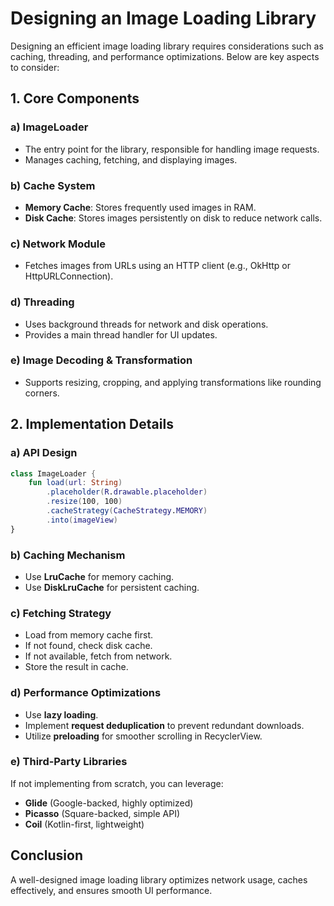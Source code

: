 # Designing an Image Loading Library

Designing an efficient image loading library requires considerations such as caching, threading, and performance optimizations. Below are key aspects to consider:

## 1. **Core Components**
### a) ImageLoader
- The entry point for the library, responsible for handling image requests.
- Manages caching, fetching, and displaying images.

### b) Cache System
- **Memory Cache**: Stores frequently used images in RAM.
- **Disk Cache**: Stores images persistently on disk to reduce network calls.

### c) Network Module
- Fetches images from URLs using an HTTP client (e.g., OkHttp or HttpURLConnection).

### d) Threading
- Uses background threads for network and disk operations.
- Provides a main thread handler for UI updates.

### e) Image Decoding & Transformation
- Supports resizing, cropping, and applying transformations like rounding corners.

## 2. **Implementation Details**
### a) API Design
```kotlin
class ImageLoader {
    fun load(url: String)
        .placeholder(R.drawable.placeholder)
        .resize(100, 100)
        .cacheStrategy(CacheStrategy.MEMORY)
        .into(imageView)
}
```
### b) Caching Mechanism
- Use **LruCache** for memory caching.
- Use **DiskLruCache** for persistent caching.

### c) Fetching Strategy
- Load from memory cache first.
- If not found, check disk cache.
- If not available, fetch from network.
- Store the result in cache.

### d) Performance Optimizations
- Use **lazy loading**.
- Implement **request deduplication** to prevent redundant downloads.
- Utilize **preloading** for smoother scrolling in RecyclerView.

### e) Third-Party Libraries
If not implementing from scratch, you can leverage:
- **Glide** (Google-backed, highly optimized)
- **Picasso** (Square-backed, simple API)
- **Coil** (Kotlin-first, lightweight)

## Conclusion
A well-designed image loading library optimizes network usage, caches effectively, and ensures smooth UI performance.
